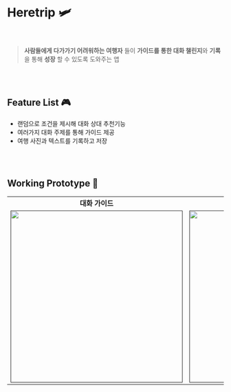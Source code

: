 <h1> Heretrip 🛩️ </h1>
<br/>

> **사람들에게 다가가기 어려워하는 여행자** 들이 **가이드를 통한 대화 챌린지**와 **기록**을 통해 **성장** 할 수 있도록 도와주는 앱

<br/>
<br/>

## Feature List 🎮
- 랜덤으로 조건을 제시해 대화 상대 추천기능
- 여러가지 대화 주제를 통해 가이드 제공
- 여행 사진과 텍스트를 기록하고 저장

<br/>
<br/>

## Working Prototype 📱
<table>
  <tbody>
    <tr>
      <td colspan="1" align="center"><b>대화 가이드</b></td>
      <td colspan="1" align="center"><b>여행 기록 및 저장</b></td>
      <td colspan="1" align="center"><b>나의 기록 확인</b></td>
    </tr>
    <tr>
      <td align="center"><a href=""><img src="https://github.com/SANGDOLEE/TodaysFood/assets/108053426/52b7f221-76b6-49c5-ba6f-d33a0cb331bf" width="400px;" alt=""/><br /><sub><b></b></sub></a></td>
      <td align="center"><a href=""><img src="![second]https://github.com/SANGDOLEE/MC1_Heretrip/assets/108053426/d34874db-4cc9-4076-b00e-3c962ae55f44" width="400px;" alt=""/><br /><sub><b></b></sub></a></td>
      <td align="center"><a href=""><img src="![second]https://github.com/SANGDOLEE/MC1_Heretrip/assets/108053426/d34874db-4cc9-4076-b00e-3c962ae55f44" width="400px;" alt=""/><br /><sub><b></b></sub></a></td>
    </tr>
  </tbody>
</table>

<br/>
<br/>
<br/>
<br/>
<br/>
